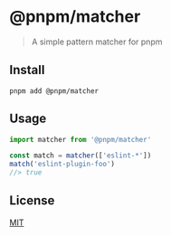 # @pnpm/matcher

> A simple pattern matcher for pnpm

## Install

```
pnpm add @pnpm/matcher
```

## Usage

```ts
import matcher from '@pnpm/matcher'

const match = matcher(['eslint-*'])
match('eslint-plugin-foo')
//> true
```

## License

[MIT](LICENSE)
